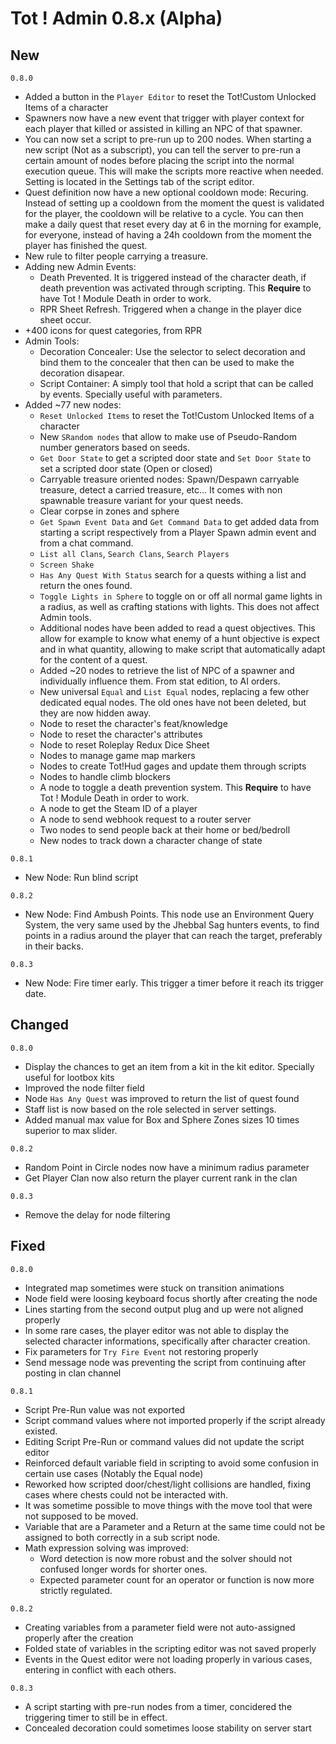 # Tot ! Admin 0.8.x (Alpha)

## New
`0.8.0`
- Added a button in the `Player Editor` to reset the Tot!Custom Unlocked Items of a character
- Spawners now have a new event that trigger with player context for each player that killed or assisted in killing an NPC of that spawner.
- You can now set a script to pre-run up to 200 nodes. When starting a new script (Not as a subscript), you can tell the server to pre-run a certain amount of nodes before placing the script into the normal execution queue. This will make the scripts more reactive when needed. Setting is located in the Settings tab of the script editor.
- Quest definition now have a new optional cooldown mode: Recuring. Instead of setting up a cooldown from the moment the quest is validated for the player, the cooldown will be relative to a cycle. You can then make a daily quest that reset every day at 6 in the morning for example, for everyone, instead of having a 24h cooldown from the moment the player has finished the quest.
- New rule to filter people carrying a treasure.
- Adding new Admin Events: 
    - Death Prevented. It is triggered instead of the character death, if death prevention was activated through scripting. This **Require** to have Tot ! Module Death in order to work.
    - RPR Sheet Refresh. Triggered when a change in the player dice sheet occur.
- +400 icons for quest categories, from RPR
- Admin Tools:
    - Decoration Concealer: Use the selector to select decoration and bind them to the concealer that then can be used to make the decoration disapear.
    - Script Container: A simply tool that hold a script that can be called by events. Specially useful with parameters.
- Added ~77 new nodes:
    - `Reset Unlocked Items` to reset the Tot!Custom Unlocked Items of a character
    - New `SRandom nodes` that allow to make use of Pseudo-Random number generators based on seeds.
    - `Get Door State` to get a scripted door state and `Set Door State` to set a scripted door state (Open or closed)
    - Carryable treasure oriented nodes: Spawn/Despawn carryable treasure, detect a carried treasure, etc... It comes with non spawnable treasure variant for your quest needs.
    - Clear corpse in zones and sphere
    - `Get Spawn Event Data` and `Get Command Data` to get added data from starting a script respectively from a Player Spawn admin event and from a chat command.
    - `List all Clans`, `Search Clans`, `Search Players`
    - `Screen Shake`
    - `Has Any Quest With Status` search for a quests withing a list and return the ones found.
    - `Toggle Lights in Sphere` to toggle on or off all normal game lights in a radius, as well as crafting stations with lights. This does not affect Admin tools.
    - Additional nodes have been added to read a quest objectives. This allow for example to know what enemy of a hunt objective is expect and in what quantity, allowing to make script that automatically adapt for the content of a quest.
    - Added ~20 nodes to retrieve the list of NPC of a spawner and individually influence them. From stat edition, to AI orders.
    - New universal `Equal` and `List Equal` nodes, replacing a few other dedicated equal nodes. The old ones have not been deleted, but they are now hidden away.
    - Node to reset the character's feat/knowledge
    - Node to reset the character's attributes
    - Node to reset Roleplay Redux Dice Sheet
    - Nodes to manage game map markers
    - Nodes to create Tot!Hud gages and update them through scripts
    - Nodes to handle climb blockers
    - A node to toggle a death prevention system. This **Require** to have Tot ! Module Death in order to work.
    - A node to get the Steam ID of a player
    - A node to send webhook request to a router server
    - Two nodes to send people back at their home or bed/bedroll
    - New nodes to track down a character change of state

`0.8.1`
- New Node: Run blind script

`0.8.2`
- New Node: Find Ambush Points. This node use an Environment Query System, the very same used by the Jhebbal Sag hunters events, to find points in a radius around the player that can reach the target, preferably in their backs. 

`0.8.3`
- New Node: Fire timer early. This trigger a timer before it reach its trigger date.
    
## Changed
`0.8.0`
- Display the chances to get an item from a kit in the kit editor. Specially useful for lootbox kits
- Improved the node filter field
- Node `Has Any Quest` was improved to return the list of quest found
- Staff list is now based on the role selected in server settings.
- Added manual max value for Box and Sphere Zones sizes 10 times superior to max slider.

`0.8.2`
- Random Point in Circle nodes now have a minimum radius parameter
- Get Player Clan now also return the player current rank in the clan

`0.8.3`
- Remove the delay for node filtering

## Fixed
`0.8.0`
- Integrated map sometimes were stuck on transition animations
- Node field were loosing keyboard focus shortly after creating the node
- Lines starting from the second output plug and up were not aligned properly
- In some rare cases, the player editor was not able to display the selected character informations, specifically after character creation.
- Fix parameters for `Try Fire Event` not restoring properly
- Send message node was preventing the script from continuing after posting in clan channel

`0.8.1`
- Script Pre-Run value was not exported
- Script command values where not imported properly if the script already existed.
- Editing Script Pre-Run or command values did not update the script editor
- Reinforced default variable field in scripting to avoid some confusion in certain use cases (Notably the Equal node)
- Reworked how scripted door/chest/light collisions are handled, fixing cases where chests could not be interacted with.
- It was sometime possible to move things with the move tool that were not supposed to be moved.
- Variable that are a Parameter and a Return at the same time could not be assigned to both correctly in a sub script node.
- Math expression solving was improved:
    - Word detection is now more robust and the solver should not confused longer words for shorter ones. 
    - Expected parameter count for an operator or function is now more strictly regulated.

`0.8.2`
- Creating variables from a parameter field were not auto-assigned properly after the creation
- Folded state of variables in the scripting editor was not saved properly
- Events in the Quest editor were not loading properly in various cases, entering in conflict with each others.

`0.8.3`
- A script starting with pre-run nodes from a timer, concidered the triggering timer to still be in effect.
- Concealed decoration could sometimes loose stability on server start